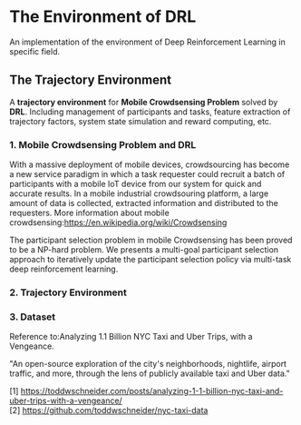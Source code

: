 # The Environment of DRL
An implementation of the environment of Deep Reinforcement Learning in specific field.

## The Trajectory Environment
A **trajectory environment** for **Mobile Crowdsensing Problem** solved by **DRL**. Including management of participants and tasks, feature extraction of trajectory factors, system state simulation and reward computing, etc.

### 1. Mobile Crowdsensing Problem and DRL

With a massive deployment of mobile devices, crowdsourcing has become a new service paradigm in which a task requester could recruit a batch of participants with a mobile IoT device from our system for quick and accurate results. In a mobile industrial crowdsouring platform, a large amount of data is collected, extracted information and distributed to the requesters.   More information about mobile crowdsensing:https://en.wikipedia.org/wiki/Crowdsensing

The participant selection problem in mobile Crowdsensing has been proved to be a NP-hard problem. We presents a multi-goal participant selection approach to iteratively update the participant selection policy via multi-task deep reinforcement learning. 

### 2. Trajectory Environment


### 3. Dataset
Reference to:Analyzing 1.1 Billion NYC Taxi and Uber Trips, with a Vengeance.

"An open-source exploration of the city's neighborhoods, nightlife, airport traffic, and more, through the lens of publicly available taxi and Uber data."

[1] https://toddwschneider.com/posts/analyzing-1-1-billion-nyc-taxi-and-uber-trips-with-a-vengeance/  
[2] https://github.com/toddwschneider/nyc-taxi-data
